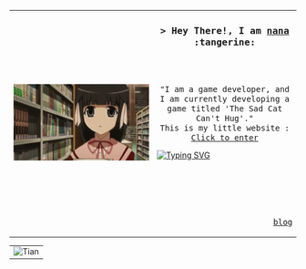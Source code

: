 <table>
  <tr>
    <td width="50%">
      <img src="https://github.com/Blackcat-love/Blackcat-love/blob/main/static/images/shy-anime.gif" alt="lain" style="max-width:100%;">
    </td>
    <td width="50%">
      <h3 align="center">
        <samp>&gt; Hey There!, I am <b><a target="_blank" href="https://blackcat-love.github.io/Blackcat-loveBlog/">nana</a></b> :tangerine: </samp>
      </h3>
      <br/>
      <p align="center">
        <samp>
          <br/>
          "I am a game developer, and I am currently developing a game titled 'The Sad Cat Can't Hug'."
          <br/>
          This is my little website : <a href="https://thesadcatcanthug.neocities.org/" target="_blank">Click to enter</a>
        </samp>
      </p>
      <a href="https://git.io/typing-svg">
        <img src="https://readme-typing-svg.demolab.com?font=Fira+Code&weight=200&size=17&duration=4999&pause=1000&color=3340F7&center=true&width=435&lines=Hello+Lain;%E6%97%A0%E8%AE%BA%E5%9C%A8%E5%93%AA%EF%BC%8C%E4%BA%BA%E4%B8%8E%E4%BA%BA%E9%83%BD%E5%BD%BC%E6%AD%A4%E7%9B%B8%E8%BF%9E;%E3%81%A9%E3%81%93%E3%81%AB%E3%81%84%E3%81%A6%E3%82%82%E3%80%81%E4%BA%BA%E3%81%AF%E3%81%A4%E3%81%AA%E3%81%8C%E3%81%A3%E3%81%A6%E3%81%84%E3%82%8B;No+matter+where+you+are%2Cpeople+are+connected" alt="Typing SVG" />
      </a>
          <p align="right" style="margin-top: 100px;">
        <a href="https://nanafree.github.io/NANABLOG/" target="_blank">
          <samp>
          blog
          </samp>
</a>
        <br/>
      </p>
    </td>
  </tr>
</table>


<table align="center">
  <tr>
    <td align="center">
       <img src="https://github.com/Blackcat-love/Blackcat-love/blob/main/static/images/TianNiZhuo.gif" alt="Tian">
    </td>
  </tr>
</table>











